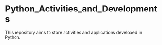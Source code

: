 # Python_Activities_and_Developments
This repository aims to store activities and applications developed in Python.

